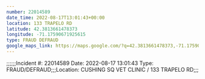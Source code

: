 ```yaml
---
number: 22014589
date_time: 2022-08-17T13:01:43+00:00
location: 133 TRAPELO RD
latitude: 42.3813661478373
longitude: -71.17590671925615
type: FRAUD DEFRAUD
google_maps_link: https://maps.google.com/?q=42.3813661478373,-71.17590671925615
---
```


;;;;;;Incident #: 22014589   Date: 2022-08-17 13:01:43    Type: FRAUD/DEFRAUD;;;Location: CUSHING SQ VET CLINIC / 133 TRAPELO RD;;;
